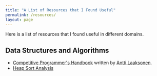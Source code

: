 ```yaml
---
title: "A List of Resources that I Found Useful"
permalink: /resources/
layout: page
---
```


Here is a list of resources that I found useful in different domains.

## Data Structures and Algorithms
* [Competitive Programmer's Handbook](https://cses.fi/book/book.pdf) written by [Antti Laaksonen](https://www.cs.helsinki.fi/u/ahslaaks/).
* [Heap Sort Analysis](http://www.cs.umd.edu/~meesh/351/mount/lectures/lect14-heapsort-analysis-part.pdf)
